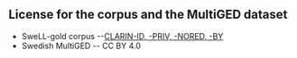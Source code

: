 ## License for the corpus and the MultiGED dataset

* SweLL-gold corpus --[CLARIN-ID, -PRIV, -NORED, -BY](https://www.kielipankki.fi/support/clarin-eula/#res)
* Swedish MultiGED -- CC BY 4.0   
